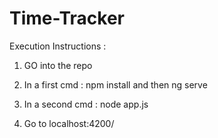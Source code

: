 # Time-Tracker

Execution Instructions :

1) GO into the repo

2) In a first cmd : npm install and then ng serve

3) In a second cmd : node app.js

4) Go to localhost:4200/

